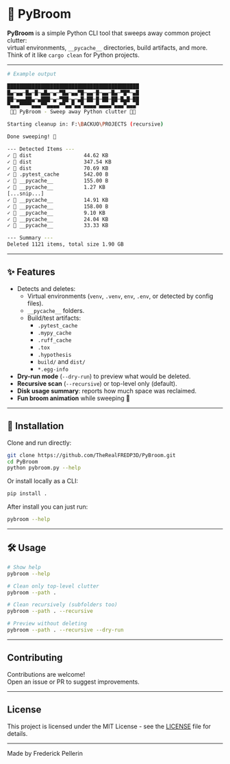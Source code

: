 # 🧹 PyBroom

**PyBroom** is a simple Python CLI tool that sweeps away common project clutter:  
virtual environments, `__pycache__` directories, build artifacts, and more.  
Think of it like `cargo clean` for Python projects.

---

```bash
# Example output

███████████████████████████████████████████
█▄─▄▄─█▄─█─▄█▄─▄─▀█▄─▄▄▀█─▄▄─█─▄▄─█▄─▀█▀─▄█
██─▄▄▄██▄─▄███─▄─▀██─▄─▄█─██─█─██─██─█▄█─██
▀▄▄▄▀▀▀▀▄▄▄▀▀▄▄▄▄▀▀▄▄▀▄▄▀▄▄▄▄▀▄▄▄▄▀▄▄▄▀▄▄▄▀
 🧹🐍 PyBroom - Sweep away Python clutter 🧹🐍

Starting cleanup in: F:\BACKUO\PROJECTS (recursive)

Done sweeping! 🧹

--- Detected Items ---
✓ 📂 dist                 44.62 KB
✓ 📂 dist                 347.54 KB
✓ 📂 dist                 70.69 KB
✓ 📂 .pytest_cache        542.00 B
✓ 📂 __pycache__          155.00 B
✓ 📂 __pycache__          1.27 KB
[...snip...]
✓ 📂 __pycache__          14.91 KB
✓ 📂 __pycache__          158.00 B
✓ 📂 __pycache__          9.10 KB
✓ 📂 __pycache__          24.04 KB
✓ 📂 __pycache__          33.33 KB

--- Summary ---
Deleted 1121 items, total size 1.90 GB
```

---

## ✨ Features
- Detects and deletes:
  - Virtual environments (`venv`, `.venv`, `env`, `.env`, or detected by config files).
  - `__pycache__` folders.
  - Build/test artifacts:
    - `.pytest_cache`
    - `.mypy_cache`
    - `.ruff_cache`
    - `.tox`
    - `.hypothesis`
    - `build/` and `dist/`
    - `*.egg-info`
- **Dry-run mode** (`--dry-run`) to preview what would be deleted.
- **Recursive scan** (`--recursive`) or top-level only (default).
- **Disk usage summary**: reports how much space was reclaimed.
- **Fun broom animation** while sweeping 🧹

---

## 🚀 Installation

Clone and run directly:
```bash
git clone https://github.com/TheRealFREDP3D/PyBroom.git
cd PyBroom
python pybroom.py --help
```

Or install locally as a CLI:
```bash
pip install .
```

After install you can just run:
```bash
pybroom --help
```

---

## 🛠 Usage

```bash
# Show help
pybroom --help

# Clean only top-level clutter
pybroom --path .

# Clean recursively (subfolders too)
pybroom --path . --recursive

# Preview without deleting
pybroom --path . --recursive --dry-run
```

---

## Contributing
Contributions are welcome!  
Open an issue or PR to suggest improvements.

---

## License

This project is licensed under the MIT License - see the [LICENSE](LICENSE) file for details.

---

Made by Frederick Pellerin
